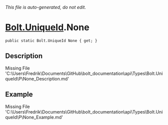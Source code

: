 *This file is auto-generated, do not edit.*

# [Bolt.UniqueId](Types/Bolt.UniqueId.md).None
`public static Bolt.UniqueId None { get; }`
## Description
Missing File 'C:\Users\Fredrik\Documents\GitHub\bolt_documentation\api\Types\Bolt.UniqueId\P\None_Description.md'
## Example
Missing File 'C:\Users\Fredrik\Documents\GitHub\bolt_documentation\api\Types\Bolt.UniqueId\P\None_Example.md'
